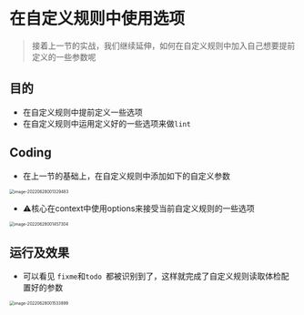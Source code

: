 # 在自定义规则中使用选项

> 接着上一节的实战，我们继续延伸，如何在自定义规则中加入自己想要提前定义的一些参数呢

## 目的

- 在自定义规则中提前定义一些选项
- 在自定义规则中运用定义好的一些选项来做`lint`

## Coding

- 在上一节的基础上，在自定义规则中添加如下的自定义参数

<img src="https://tva1.sinaimg.cn/large/e6c9d24egy1h3n98tqmwwj21ab0u0jwg.jpg" alt="image-20220628001329483" style="zoom:50%;" />

- ⚠️核心在context中使用options来接受当前自定义规则的一些选项

<img src="https://tva1.sinaimg.cn/large/e6c9d24egy1h3n9ad3c1zj20wb0u0n10.jpg" alt="image-20220628001457304" style="zoom:50%;" />

## 运行及效果

- 可以看见 `fixme`和`todo `都被识别到了，这样就完成了自定义规则读取体检配置好的参数

<img src="https://tva1.sinaimg.cn/large/e6c9d24egy1h3n9azc66dj20u00z1jwp.jpg" alt="image-20220628001533899" style="zoom:50%;" />
